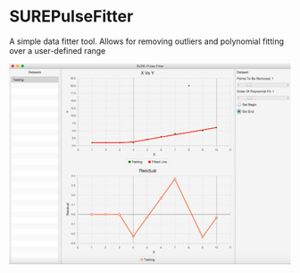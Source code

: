# SUREPulseFitter
A simple data fitter tool. Allows for removing outliers and polynomial fitting over a user-defined range

![Screenshot](Screenshot.png)

